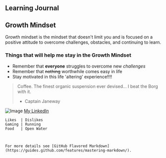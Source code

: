 ## Learning Journal

## Growth Mindset

Growth mindset is the mindset that doesn't limit you and is focused on a positive attitude to overcome challenges, obstacles, and continuing to learn.

### Things that will help me stay in the Growth Mindset

- Remember that **everyone** struggles to overcome new _challenges_
- Remember that ~~nothing~~ worthwhile comes easy in life
- Stay motivated in this life 'altering' experience!!!!

> Coffee. The finest organic suspension ever devised... I beat the Borg with it.
> - Captain Janeway

![Image](https://upload.wikimedia.org/wikipedia/commons/b/b3/Seal_of_the_United_States_Marine_Corps.svg)
[My LinkedIn](www.linkedin.com/in/bryant-davis-165031106)  
```    
Likes  | Dislikes
Gaming | Running
Food   | Open Water



For more details see [GitHub Flavored Markdown](https://guides.github.com/features/mastering-markdown/).
